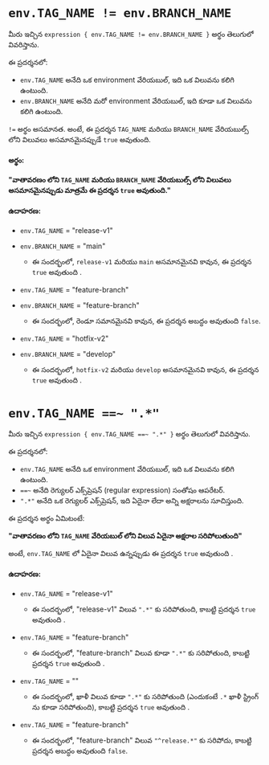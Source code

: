 # `env.TAG_NAME != env.BRANCH_NAME`

మీరు ఇచ్చిన `expression { env.TAG_NAME != env.BRANCH_NAME }` అర్థం తెలుగులో వివరిస్తాను.

ఈ ప్రదర్శనలో:

- `env.TAG_NAME` అనేది ఒక environment  వేరియబుల్, ఇది ఒక విలువను కలిగి ఉంటుంది.
- `env.BRANCH_NAME` అనేది మరో environment వేరియబుల్, ఇది కూడా ఒక విలువను కలిగి ఉంటుంది.

`!=` అర్థం అసమానత. అంటే, ఈ ప్రదర్శన `TAG_NAME` మరియు `BRANCH_NAME` వేరియబుల్స్ లోని విలువలు అసమానమైనప్పుడే `true` అవుతుంది.

#### అర్థం:

**"వాతావరణం లోని `TAG_NAME` మరియు `BRANCH_NAME` వేరియబుల్స్ లోని విలువలు అసమానమైనప్పుడు మాత్రమే ఈ ప్రదర్శన `true` అవుతుంది."**

#### ఉదాహరణ:

- `env.TAG_NAME` = "release-v1"
- `env.BRANCH_NAME` = "main"

    - ఈ సందర్భంలో, `release-v1` మరియు `main` అసమానమైనవి కావున, ఈ ప్రదర్శన `true` అవుతుంది .

- `env.TAG_NAME` = "feature-branch"
- `env.BRANCH_NAME` = "feature-branch"

    - ఈ సందర్భంలో, రెండూ సమానమైనవి కావున, ఈ ప్రదర్శన అబద్ధం అవుతుంది `false`.

- `env.TAG_NAME` = "hotfix-v2"
- `env.BRANCH_NAME` = "develop"

    - ఈ సందర్భంలో, `hotfix-v2` మరియు `develop` అసమానమైనవి కావున, ఈ ప్రదర్శన `true` అవుతుంది .




# `env.TAG_NAME ==~ ".*"`

మీరు ఇచ్చిన `expression { env.TAG_NAME ==~ ".*" }` అర్థం తెలుగులో వివరిస్తాను.

ఈ ప్రదర్శనలో:

- `env.TAG_NAME` అనేది ఒక environment వేరియబుల్, ఇది ఒక విలువను కలిగి ఉంటుంది.
- `==~` అనేది రెగ్యులర్ ఎక్స్‌ప్రెషన్ (regular expression) సంతోషం ఆపరేటర్.
- `".*"` అనేది ఒక రెగ్యులర్ ఎక్స్‌ప్రెషన్, ఇది ఏదైనా లేదా అన్ని అక్షరాలను సూచిస్తుంది.

ఈ ప్రదర్శన అర్థం ఏమిటంటే:

**"వాతావరణం లోని `TAG_NAME` వేరియబుల్ లోని విలువ ఏదైనా అక్షరాల సరిపోలుతుంది"**

అంటే, `env.TAG_NAME` లో ఏదైనా విలువ ఉన్నప్పుడు ఈ ప్రదర్శన `true` అవుతుంది .

#### ఉదాహరణ:

- `env.TAG_NAME` = "release-v1"
    - ఈ సందర్భంలో, "release-v1" విలువ `".*"` కు సరిపోతుంది, కాబట్టి ప్రదర్శన `true` అవుతుంది .

- `env.TAG_NAME` = "feature-branch"
    - ఈ సందర్భంలో, "feature-branch" విలువ కూడా `".*"` కు సరిపోతుంది, కాబట్టి ప్రదర్శన `true` అవుతుంది .

- `env.TAG_NAME` = ""
    - ఈ సందర్భంలో, ఖాళీ విలువ కూడా `".*"` కు సరిపోతుంది (ఎందుకంటే `.*` ఖాళీ స్ట్రింగ్ ను కూడా సరిపోతుంది), కాబట్టి ప్రదర్శన `true` అవుతుంది .

- `env.TAG_NAME` = "feature-branch"
    - ఈ సందర్భంలో, "feature-branch" విలువ `"^release.*"` కు సరిపోదు, కాబట్టి ప్రదర్శన అబద్ధం అవుతుంది `false`.
